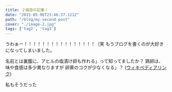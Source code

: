 ```yaml
---
title: ２個目の記事！
date: "2015-05-06T23:46:37.121Z"
path: "/blog/my-second-post"
cover: "./image-2.jpg"
tags: ['tag2', 'tag3']
---
```


うわぁー！！！！！！！！！！！！！！！！（笑 もうブログを書くのが大好きになってしまいました。

名前とは裏腹に、アヒルの塩漬け卵も作れる」って知ってましたか？
鶏卵は、味や食感は多少異なりますが
卵黄のコクが少なくなる」？
([ウィキペディアリンク](https://en.wikipedia.org/wiki/Salted_duck_egg))

私もそうだった